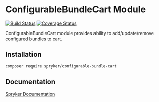 # ConfigurableBundleCart Module
[![Build Status](https://travis-ci.org/spryker/configurable-bundle-cart.svg)](https://travis-ci.org/spryker/configurable-bundle-cart)
[![Coverage Status](https://coveralls.io/repos/github/spryker/configurable-bundle-cart/badge.svg)](https://coveralls.io/github/spryker/configurable-bundle-cart)

ConfigurableBundleCart module provides ability to add/update/remove configured bundles to cart.

## Installation

```
composer require spryker/configurable-bundle-cart
```

## Documentation

[Spryker Documentation](https://academy.spryker.com/developing_with_spryker/module_guide/modules.html)
